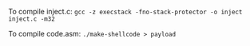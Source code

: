 To compile inject.c:
`gcc -z execstack -fno-stack-protector -o inject inject.c -m32`

To compile code.asm:
`./make-shellcode > payload`

